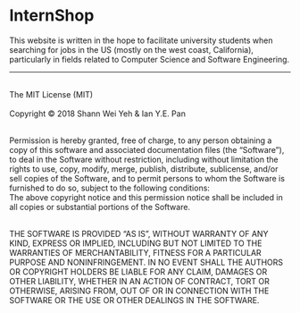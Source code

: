 # InternShop

This website is written in the hope to facilitate university students when searching for jobs in the US (mostly on the west coast, California), particularly in fields related to Computer Science and Software Engineering.<br/><hr/><br/>
The MIT License (MIT)<br/><br/>
Copyright © 2018 Shann Wei Yeh & Ian Y.E. Pan<br/><br/>

Permission is hereby granted, free of charge, to any person obtaining a copy of this software and associated documentation files (the “Software”), to deal in the Software without restriction, including without limitation the rights to use, copy, modify, merge, publish, distribute, sublicense, and/or sell copies of the Software, and to permit persons to whom the Software is furnished to do so, subject to the following conditions: <br/>
The above copyright notice and this permission notice shall be included in all copies or substantial portions of the Software.<br/><br/>

THE SOFTWARE IS PROVIDED “AS IS”, WITHOUT WARRANTY OF ANY KIND, EXPRESS OR IMPLIED, INCLUDING BUT NOT LIMITED TO THE WARRANTIES OF MERCHANTABILITY, FITNESS FOR A PARTICULAR PURPOSE AND NONINFRINGEMENT. IN NO EVENT SHALL THE AUTHORS OR COPYRIGHT HOLDERS BE LIABLE FOR ANY CLAIM, DAMAGES OR OTHER LIABILITY, WHETHER IN AN ACTION OF CONTRACT, TORT OR OTHERWISE, ARISING FROM, OUT OF OR IN CONNECTION WITH THE SOFTWARE OR THE USE OR OTHER DEALINGS IN THE SOFTWARE.
        
